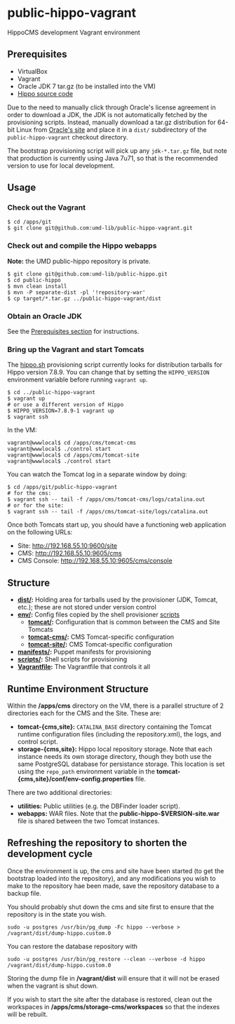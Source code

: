 # public-hippo-vagrant

HippoCMS development Vagrant environment

## Prerequisites

- VirtualBox
- Vagrant
- Oracle JDK 7 tar.gz (to be installed into the VM)
- [Hippo source code](https://github.com/umd-lib/public-hippo)

Due to the need to manually click through Oracle's license agreement in order to
download a JDK, the JDK is not automatically fetched by the provisioning
scripts. Instead, manually download a tar.gz distribution for 64-bit Linux from
[Oracle's site](http://www.oracle.com/technetwork/java/javase/downloads/java-archive-downloads-javase7-521261.html)
and place it in a `dist/` subdirectory of the `public-hippo-vagrant` checkout
directory.

The bootstrap provisioning script will pick up any `jdk-*.tar.gz` file, but note
that production is currently using Java 7u71, so that is the recommended version
to use for local development.

## Usage

### Check out the Vagrant

```
$ cd /apps/git
$ git clone git@github.com:umd-lib/public-hippo-vagrant.git
```

### Check out and compile the Hippo webapps

**Note:** the UMD public-hippo repository is private.

```
$ git clone git@github.com:umd-lib/public-hippo.git
$ cd public-hippo
$ mvn clean install
$ mvn -P separate-dist -pl '!repository-war'
$ cp target/*.tar.gz ../public-hippo-vagrant/dist
```

### Obtain an Oracle JDK

See the [Prerequisites section](#prerequisites) for instructions.

### Bring up the Vagrant and start Tomcats

The [hippo.sh](scripts/hippo.sh) provisioning script currently looks for
distribution tarballs for Hippo version 7.8.9. You can change that by setting the
`HIPPO_VERSION` environment variable before running `vagrant up`.

```
$ cd ../public-hippo-vagrant
$ vagrant up
# or use a different version of Hippo
$ HIPPO_VERSION=7.8.9-1 vagrant up
$ vagrant ssh
```

In the VM:

```
vagrant@wwwlocal$ cd /apps/cms/tomcat-cms
vagrant@wwwlocal$ ./control start
vagrant@wwwlocal$ cd /apps/cms/tomcat-site
vagrant@wwwlocal$ ./control start
```

You can watch the Tomcat log in a separate window by doing:

```
$ cd /apps/git/public-hippo-vagrant
# for the cms:
$ vagrant ssh -- tail -f /apps/cms/tomcat-cms/logs/catalina.out
# or for the site:
$ vagrant ssh -- tail -f /apps/cms/tomcat-site/logs/catalina.out
```

Once both Tomcats start up, you should have a functioning web application on the
following URLs:

* Site: <http://192.168.55.10:9600/site>
* CMS: <http://192.168.55.10:9605/cms>
* CMS Console: <http://192.168.55.10:9605/cms/console>

## Structure

* **[dist/](dist):** Holding area for tarballs used by the provisioner (JDK,
  Tomcat, etc.); these are not stored under version control
* **[env/](env):** Config files copied by the shell provisioner
  [scripts](scripts)
    * **[tomcat/](env/tomcat):** Configuration that is common between the CMS
      and Site Tomcats
    * **[tomcat-cms/](env/tomcat-cms):** CMS Tomcat-specific configuration
    * **[tomcat-site/](env/tomcat-site):** CMS Tomcat-specific configuration
* **[manifests/](manifests):** Puppet manifests for provisioning
* **[scripts/](scripts):** Shell scripts for provisioning
* **[Vagrantfile](Vagrantfile):** The Vagrantfile that controls it all

## Runtime Environment Structure

Within the **/apps/cms** directory on the VM, there is a parallel structure of 2
directories each for the CMS and the Site. These are:

* **tomcat-{cms,site}:** `CATALINA_BASE` directory containing the Tomcat runtime
  configuration files (including the repository.xml), the logs, and control
  script.
* **storage-{cms,site}:** Hippo local repository storage. Note that each
  instance needs its own storage directory, though they both use the same
  PostgreSQL database for persistance storage. This location is set using the
  `repo_path` environment variable in the
  **tomcat-{cms,site}/conf/env-config.properties** file.

There are two additional directories:

* **utilities:** Public utilities (e.g. the DBFinder loader script).
* **webapps:** WAR files. Note that the **public-hippo-$VERSION-site.war** file
  is shared between the two Tomcat instances.
  
## Refreshing the repository to shorten the development cycle

Once the environment is up, the cms and site have been started (to get the bootstrap loaded into the repository), and any modifications you wish to make to the repository hae been made, save the repository database to a backup file.

You should probably shut down the cms and site first to ensure that the repository is in the state you wish.

```
sudo -u postgres /usr/bin/pg_dump -Fc hippo --verbose > /vagrant/dist/dump-hippo.custom.0
```
You can restore the database repository with

```
sudo -u postgres /usr/bin/pg_restore --clean --verbose -d hippo /vagrant/dist/dump-hippo.custom.0
```
Storing the dump file in **/vagrant/dist** will ensure that it will not be erased when the vagrant is shut down.

If you wish to start the site after the database is restored, clean out the workspaces in **/apps/cms/storage-cms/workspaces** so that the indexes will be rebuilt.
